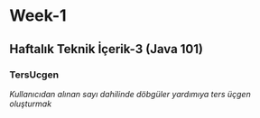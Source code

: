 # Week-1
## Haftalık Teknik İçerik-3 (Java 101)
### TersUcgen  
*Kullanıcıdan alınan sayı dahilinde döbgüler yardımıya ters üçgen oluşturmak*
